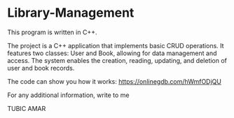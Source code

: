 # Library-Management

This program is written in C++.

The project is a C++ application that implements basic CRUD operations. It features two classes: User and Book, allowing for data management and access. The system enables the creation, reading, updating, and deletion of user and book records.


The code can show you how it works: https://onlinegdb.com/hWmfODjQU

For any additional information, write to me

TUBIC AMAR
